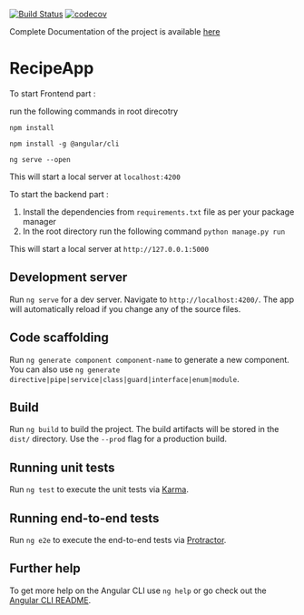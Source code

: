 [![Build Status](https://travis-ci.com/rohitjain00/Recipe-App.svg?token=5M47HtEEpBk1wLoBPeZH&branch=master)](https://travis-ci.com/rohitjain00/Recipe-App)
[![codecov](https://codecov.io/gh/rohitjain00/Recipe-App/branch/master/graph/badge.svg?token=YH9RxqYHrV)](https://codecov.io/gh/rohitjain00/Recipe-App)



Complete Documentation of the project is available [here](https://docs.google.com/document/d/1YumAsxuEDSnR7iya5KseAQVDDWFBzRnCLp4sthVfaVs/edit?usp=sharing)

# RecipeApp

To start Frontend part :  

run the following commands in root direcotry

`npm install`

`npm install -g @angular/cli`

`ng serve --open`

This will start a local server at `localhost:4200`

To start the backend part :

1. Install the dependencies from `requirements.txt` file as per your package manager
2. In the root directory run the following command
`python manage.py run`

This will start a local server at `http://127.0.0.1:5000`

## Development server

Run `ng serve` for a dev server. Navigate to `http://localhost:4200/`. The app will automatically reload if you change any of the source files.

## Code scaffolding

Run `ng generate component component-name` to generate a new component. You can also use `ng generate directive|pipe|service|class|guard|interface|enum|module`.

## Build

Run `ng build` to build the project. The build artifacts will be stored in the `dist/` directory. Use the `--prod` flag for a production build.

## Running unit tests

Run `ng test` to execute the unit tests via [Karma](https://karma-runner.github.io).

## Running end-to-end tests

Run `ng e2e` to execute the end-to-end tests via [Protractor](http://www.protractortest.org/).

## Further help

To get more help on the Angular CLI use `ng help` or go check out the [Angular CLI README](https://github.com/angular/angular-cli/blob/master/README.md).
